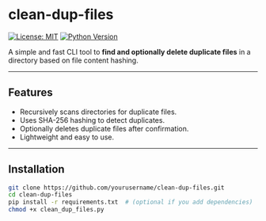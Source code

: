 # clean-dup-files

[![License: MIT](https://img.shields.io/badge/License-MIT-blue.svg)](LICENSE)
[![Python Version](https://img.shields.io/badge/python-3.6%2B-blue.svg)]()

A simple and fast CLI tool to **find and optionally delete duplicate files** in a directory based on file content hashing.

---

## Features

- Recursively scans directories for duplicate files.
- Uses SHA-256 hashing to detect duplicates.
- Optionally deletes duplicate files after confirmation.
- Lightweight and easy to use.

---

## Installation

```bash
git clone https://github.com/yourusername/clean-dup-files.git
cd clean-dup-files
pip install -r requirements.txt  # (optional if you add dependencies)
chmod +x clean_dup_files.py
